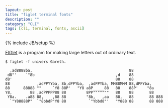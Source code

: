```yaml
---
layout: post
title: "figlet terminal fonts"
description: ""
category: "CLI"
tags: [cli, terminal, fonts, ascii]
---
```

{% include JB/setup %}

[FIGlet](http://www.figlet.org/faq.html) is a program for making large letters out of ordinary text.

    $ figlet -f univers Gareth.

      ,ad8888ba,                                           88
     d8"'    `"8b                                    ,d    88
    d8'                                              88    88
    88            ,adPPYYba, 8b,dPPYba,  ,adPPYba, MM88MMM 88,dPPYba,
    88      88888 ""     `Y8 88P'   "Y8 a8P_____88   88    88P'    "8a
    Y8,        88 ,adPPPPP88 88         8PP"""""""   88    88       88
     Y8a.    .a88 88,    ,88 88         "8b,   ,aa   88,   88       88 888
      `"Y88888P"  `"8bbdP"Y8 88          `"Ybbd8"'   "Y888 88       88 888
